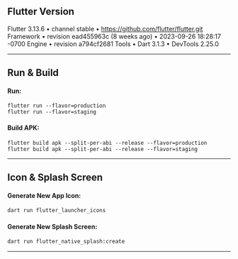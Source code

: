 ## **Flutter Version**

Flutter 3.13.6 • channel stable • https://github.com/flutter/flutter.git
Framework • revision ead455963c (8 weeks ago) • 2023-09-26 18:28:17 -0700
Engine • revision a794cf2681
Tools • Dart 3.1.3 • DevTools 2.25.0

---

## **Run & Build**

#### **Run:**

```
flutter run --flavor=production
flutter run --flavor=staging
```

#### **Build APK:**

```
flutter build apk --split-per-abi --release --flavor=production
flutter build apk --split-per-abi --release --flavor=staging
```

---

## **Icon & Splash Screen**
#### __Generate New App Icon:__
```sh
dart run flutter_launcher_icons
```

#### __Generate New Splash Screen:__
```sh
dart run flutter_native_splash:create
```

---